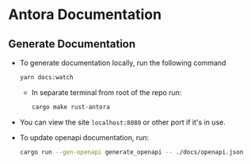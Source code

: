 # Antora Documentation

## Generate Documentation

- To generate documentation locally, run the following command

  ```sh
  yarn docs:watch
  ```

  - In separate terminal from root of the repo run:

    ```sh
    cargo make rust-antora
    ```

- You can view the site `localhost:8080` or other port if it's in use.

- To update openapi documentation, run:

  ```sh
  cargo run --gen-openapi generate_openapi -- ./docs/openapi.json
  ```
